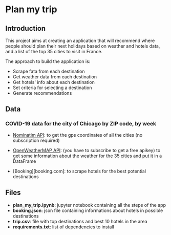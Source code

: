 ﻿
# Plan my trip 

## Introduction
This project aims at creating an application that will recommend where people should plan their next holidays based on weather and hotels data, and a list of the top 35 cities to visit in France.

The approach to build the application is:

- Scrape fata from each destination
- Get weather data from each destination
- Get hotels' info about each destination
- Set criteria for selecting a destination
- Generate recommendations


## Data
### COVID-19 data for the city of Chicago by ZIP code, by week
- [Nominatim API](https://nominatim.org/): to get the gps coordinates of all the cities (no subscription required)

- [OpenWeatherMAP API](https://openweathermap.org/appid): (you have to subscribe to get a free apikey) to get some information about the weather for the 35 cities and put it in a DataFrame

- [Booking][booking.com]: to scrape hotels for the best potential destinations

## Files
- **plan_my_trip.ipynb**: jupyter notebook containing all the steps of the app
- **booking.json**: json file containing informations about hotels in possible destinations
- **trip.csv**: file with top destinations and best 10 hotels in the area
- **requirements.txt**: list of dependencies to install